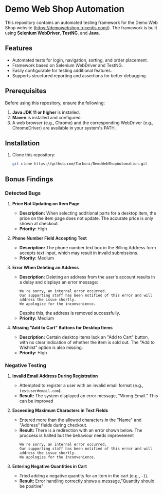 # Demo Web Shop Automation

This repository contains an automated testing framework for the Demo Web Shop website (https://demowebshop.tricentis.com/). The framework is built using **Selenium WebDriver**, **TestNG**, and **Java**.

## Features

- Automated tests for login, navigation, sorting, and order placement.
- Framework based on Selenium WebDriver and TestNG.
- Easily configurable for testing additional features.
- Supports structured reporting and assertions for better debugging.

## Prerequisites

Before using this repository, ensure the following:

1. **Java JDK 11 or higher** is installed.
2. **Maven** is installed and configured.
3. A web browser (e.g., Chrome) and the corresponding WebDriver (e.g., ChromeDriver) are available in your system's PATH.

## Installation

1. Clone this repository:
   ```bash
   git clone https://github.com/Zarboni/DemoWebShopAutomation.git


## Bonus Findings

###  Detected Bugs
1. **Price Not Updating on Item Page**
   - **Description:** When selecting additional parts for a desktop item, the price on the item page does not update. The accurate price is only shown at checkout.
   - **Priority:** High

2. **Phone Number Field Accepting Text**
   - **Description:** The phone number text box in the Billing Address form accepts text input, which may result in invalid submissions.
   - **Priority:** Medium

3. **Error When Deleting an Address**
   - **Description:** Deleting an address from the user's account results in a delay and displays an error message:
     ```
     We're sorry, an internal error occurred.
     Our supporting staff has been notified of this error and will address the issue shortly.
     We apologize for the inconvenience.
     ```
     Despite this, the address is removed successfully.
   - **Priority:** Medium

4. **Missing "Add to Cart" Buttons for Desktop Items**
   - **Description:** Certain desktop items lack an "Add to Cart" button, with no clear indication of whether the item is sold out. The "Add to Wishlist" option is also missing.
   - **Priority:** High

### Negative Testing
1. **Invalid Email Address During Registration**
   - Attempted to register a user with an invalid email format (e.g., `testuser#email.com`).
   - **Result:** The system displayed an error message, "Wrong Email." This can be improved

2. **Exceeding Maximum Characters in Text Fields**
   - Entered more than the allowed characters in the "Name" and "Address" fields during checkout.
   - **Result:** There is a redirection with an error shown below. The proccess is halted but the behaviour needs improvement
     ```
     We're sorry, an internal error occurred.
     Our supporting staff has been notified of this error and will address the issue shortly.
     We apologize for the inconvenience.
     ```


3. **Entering Negative Quantities in Cart**
   - Tried adding a negative quantity for an item in the cart (e.g., `-1`).
   - **Result:** Error handling correctly shows a message,"Quantity should be positive"
